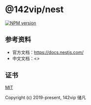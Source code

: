 # @142vip/nest

[![NPM version](https://img.shields.io/npm/v/@142vip/nest?color=a1b858&label=version)](https://www.npmjs.com/package/@142vip/nest)

## 参考资料

- 官方文档：<https://docs.nestjs.com/>
- 中文文档：<>

## 证书

[MIT](https://opensource.org/license/MIT)

Copyright (c) 2019-present, 142vip 储凡
